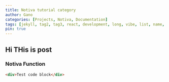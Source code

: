 ```yaml
---
title: Notiva tutorial category
author: Gano
categories: [Projects, Notiva, Documentation]
tags: [jekyll, tag2, tag3, react, development, long, vibe, list, name, document]
pin: true
---
```


## Hi THis is post

### Notiva Function

```html
<div>Test code block</div>
```

